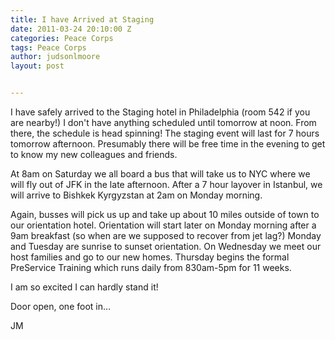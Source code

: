 ```yaml
---
title: I have Arrived at Staging
date: 2011-03-24 20:10:00 Z
categories: Peace Corps
tags: Peace Corps
author: judsonlmoore
layout: post


---
```


I have safely arrived to the Staging hotel in Philadelphia (room 542 if you are nearby!) I don't have anything scheduled until tomorrow at noon. From there, the schedule is head spinning! The staging event will last for 7 hours tomorrow afternoon. Presumably there will be free time in the evening to get to know my new colleagues and friends.

At 8am on Saturday we all board a bus that will take us to NYC where we will fly out of JFK in the late afternoon. After a 7 hour layover in Istanbul, we will arrive to Bishkek Kyrgyzstan at 2am on Monday morning.

Again, busses will pick us up and take up about 10 miles outside of town to our orientation hotel. Orientation will start later on Monday morning after a 9am breakfast (so when are we supposed to recover from jet lag?) Monday and Tuesday are sunrise to sunset orientation. On Wednesday we meet our host families and go to our new homes. Thursday begins the formal PreService Training which runs daily from 830am-5pm for 11 weeks.

I am so excited I can hardly stand it!

Door open, one foot in…

JM

